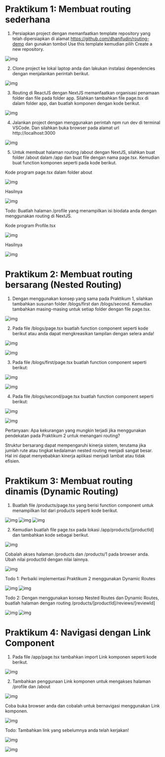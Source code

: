 # Praktikum 1: Membuat routing sederhana

1. Persiapkan project dengan memanfaatkan template repository yang telah dipersiapkan di alamat https://github.com/dhanifudin/routing-demo dan gunakan tombol Use this template kemudian pilih Create a new repository.

![img](/routing-demo-main/img/hasil%20clone%20praktikum%201.PNG)

2. Clone project ke lokal laptop anda dan lakukan instalasi dependencies dengan menjalankan perintah berikut.

![img](/routing-demo-main/img/npm%20install%20praktikum%201.PNG)

3. Routing di ReactJS dengan NextJS memanfaatkan organisasi penamaan folder dan file pada folder app. Silahkan tambahkan file page.tsx di dalam folder app, dan buatlah komponen dengan kode berikut.

![img](/routing-demo-main/img/page%20tsx%20praktikum%201.PNG)

4. Jalankan project dengan menggunakan perintah npm run dev di terminal VSCode. Dan silahkan buka browser pada alamat url http://localhost:3000

![img](/routing-demo-main/img/hasil%20npm%20run%20dev%20praktikum%201.PNG)

5. Untuk membuat halaman routing /about dengan NextJS, silahkan buat folder /about dalam /app dan buat file dengan nama page.tsx. Kemudian buat function komponen seperti pada kode berikut.

Kode program page.tsx dalam folder about

![img](/routing-demo-main/img/kode%20program%20page%20tsx%20folder%20about%20prak%201.PNG)

Hasilnya 

![img](/routing-demo-main/img/hasil%20welcome%20about%20asli%20prak%201.PNG)

Todo: Buatlah halaman /profile yang menampilkan isi biodata anda dengan menggunakan routing di NextJS.

Kode program Profile.tsx

![img](/routing-demo-main/img/kode%20program%20profile.tsx%20praktikum%201.PNG)

Hasilnya

![img](/routing-demo-main/img/hasil%20profile%20asli%20prak%201.PNG)

# Praktikum 2: Membuat routing bersarang (Nested Routing)

1. Dengan menggunakan konsep yang sama pada Praktikum 1, silahkan tambahkan susunan folder /blogs/first dan /blogs/second. Kemudian tambahkan masing-masing untuk setiap folder dengan file page.tsx.

![img](/routing-demo-main/img/macam-macam%20folder%20praktikum%202.PNG)

2. Pada file /blogs/page.tsx buatlah function component seperti kode berikut atau anda dapat mengkreasikan tampilan dengan selera anda!

![img](/routing-demo-main/img/kode%20program%20blogs%20prak%202%20asli.PNG)

![img](/routing-demo-main/img/hasil%20kode%20program%20blogs%20prak%202%20asli.PNG)

3. Pada file /blogs/first/page.tsx buatlah function component seperti berikut:

![img](/routing-demo-main/img/kode%20program%20page%20foler%20first%20prak%202.PNG)

![img](/routing-demo-main/img/hasil%20first%20blog%20prak%202.PNG)

4. Pada file /blogs/second/page.tsx buatlah function component seperti berikut:

![img](/routing-demo-main/img/kode%20program%20page%20folder%20second%20prak%202.PNG)

![img](/routing-demo-main/img/hasil%20kode%20program%20second%20blogs.PNG)

Pertanyaan: Apa kekurangan yang mungkin terjadi jika menggunakan pendekatan pada Praktikum 2 untuk menangani routing?

Struktur bersarang dapat mempengaruhi kinerja sistem, terutama jika jumlah rute atau tingkat kedalaman nested routing menjadi sangat besar. Hal ini dapat menyebabkan kinerja aplikasi menjadi lambat atau tidak efisien.



# Praktikum 3: Membuat routing dinamis (Dynamic Routing)

1. Buatlah file /products/page.tsx yang berisi function component untuk menampilkan list dari products seperti kode berikut.

![img](/routing-demo-main/img/kode%20program%20praktikum%203%20langkah%201.PNG)
![img](/routing-demo-main/img/kode%20program%20pagetsx%20langkah%201a%20praktikum%203.PNG)
![img](/routing-demo-main/img/hasil%20praktikum%203%20langkah%201.PNG)

2. Kemudian buatlah file page.tsx pada lokasi /app/products/[productId] dan tambahkan kode sebagai berikut.

![img](/routing-demo-main/img/kode%20program%20praktikum%203%20langkah%203.PNG)

Cobalah akses halaman /products dan /products/1 pada browser anda. Ubah nilai productId dengan nilai lainnya.

![img](/routing-demo-main/img/hasil%20details%20products1%20praktikum%203.PNG)

Todo 1: Perbaiki implementasi Praktikum 2 menggunakan Dynamic Routes

![img](/routing-demo-main/img/kode%20program%20blogsID%20todo%20praktikum%203.PNG)
![img](/routing-demo-main/img/hasil%20todo%201%20praktikum%203.PNG)

Todo 2: Dengan menggunakan konsep Nested Routes dan Dynamic Routes, buatlah halaman dengan routing /products/[productId]/reviews/[reviewId]

![img](/routing-demo-main/img/kode%20program%20reviews%20todo2%20baru.PNG)
![img](/routing-demo-main/img/hasil%20todo%202%20reviews%20baru.PNG)

# Praktikum 4: Navigasi dengan Link Component

1. Pada file /app/page.tsx tambahkan import Link komponen seperti kode berikut.

![img](/routing-demo-main/img/import%20link%20praktikum%204%20langkah%201.PNG)

2. Tambahkan penggunaan Link komponen untuk mengakses halaman /profile dan /about

![img](/routing-demo-main/img/kode%20program%20page%20tsx%20praktikum%204.PNG)

Coba buka browser anda dan cobalah untuk bernavigasi menggunakan Link komponen.

![img](/routing-demo-main/img/hasil%20praktikum%204.PNG)

Todo: Tambahkan link yang sebelumnya anda telah kerjakan!

![img](/routing-demo-main/img/kode%20program%20page%20tambahan%20todo%20praktikum%204.PNG)

![img](/routing-demo-main/img/hasil%20todo%20terakhir%20praktikum%204.PNG)



















